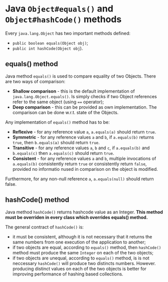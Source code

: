 # Java `Object#equals()` and `Object#hashCode()` methods

Every `java.lang.Object` has two important methods defined:
* `public boolean equals(Object obj)`;
* `public int hashCode(Object obj`).

## equals() method

Java method `equals()` is used to compare equality of two Objects. There are two ways of comparison:
* **Shallow comparison** - this is the default implementation of `java.lang.Object.equals()`. Is simply checks if two Object references refer to the same object (using `==` operator);
* **Deep comparison** - this can be provided as own implementation. The comparison can be done w.r.t. state of the Objects.

Any implementation of `equals()` method has to be:
* **Reflexive** - for any reference value `a`, `a.equals(a)` should return `true`.
* **Symmetric** - for any reference values `a` and `b`, if `a.equals(b)` returns `true`, then `b.equals(a)` should return `true`.
* **Transitive** - for any reference values `a`, `b` and `c`, if `a.equals(b)` and `b.equals(c)` then `a.equals(c)` should return `true`.
* **Consistent** - for any reference values `a` and `b`, multiple invocations of `a.equals(b)` consistently return `true` or consistently return `false`, provided no informatio nused in comparison on the object is modified.

Furthermore, for any non-null reference `a`, `a.equals(null)` should return false.

## hashCode() method

Java method `hashCode()` returns hashcode value as an Integer. **This method must be overriden in every class which overrides equals() method.**

The general contract of `hashCode()` is:
* it must be consistent, although it is not necessary that it returns the same numbers from one execution of the application to another;
* if two objects are equal, according to `equals()` method, then `hashCode()` method must produce the same `Integer` on each of the two objects;
* if two objects are unequal, according to `equals()` method, is is not neccessary `hashCode()` will produce two distincts numbers. However. producing distinct values on each of the two objects is better for improving performance of hashing based collections.
